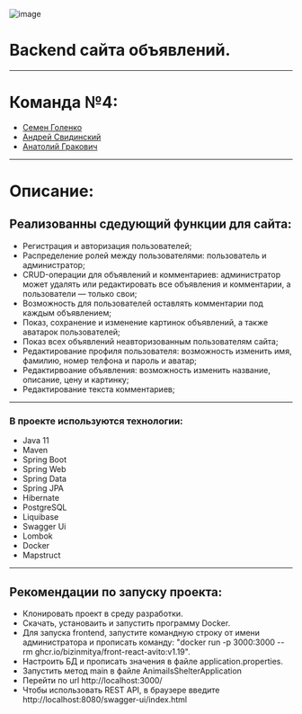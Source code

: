 ![image](https://github.com/xlimitan/backend_websait_ads/assets/123659683/530ce28b-62a5-4279-a0a0-5bc57cf58ad4)

# Backend сайта объявлений.
_____
# Команда №4:
- [Семен Голенко](https://github.com/xlimitan)
- [Андрей Свидинский](https://github.com/Svidinskiy)
- [Анатолий Гракович](https://github.com/Frokolll111)
_____
# Описание:
## Реализованны сдедующий функции для сайта:
- Регистрация и авторизация пользователей;
- Распределение ролей между пользователями: пользователь и администратор;
- CRUD-операции для объявлений и комментариев: администратор может удалять или редактировать все объявления и комментарии, а пользователи — только свои;
- Возможность для пользователей оставлять комментарии под каждым объявлением;
- Показ, сохранение и изменение картинок объявлений, а также аватарок пользователей;
- Показ всех объявлений неавторизованным пользователям сайта;
- Редактирование профиля пользователя: возможность изменить имя, фамилию, номер телфона и пароль и аватар;
- Редактирвоание объявления: возможность изменить название, описание, цену и картинку;
- Редактирование текста комментариев;
_____
### В проекте используются технологии:
- Java 11
- Maven
- Spring Boot
- Spring Web
- Spring Data
- Spring JPA
- Hibernate
- PostgreSQL
- Liquibase
- Swagger Ui
- Lombok
- Docker
- Mapstruct
_____
## Рекомендации по запуску проекта:
- Клонировать проект в среду разработки.
- Скачать, установаить и запустить программу Docker.
- Для запуска frontend, запустите командную строку от имени администратора и прописать команду: "docker run -p 3000:3000 --rm ghcr.io/bizinmitya/front-react-avito:v1.19".
- Настроить БД и прописать значения в файле application.properties.
- Запустить метод main в файле AnimailsShelterApplication
- Перейти по url http://localhost:3000/
- Чтобы использовать REST API, в браузере введите http://localhost:8080/swagger-ui/index.html
